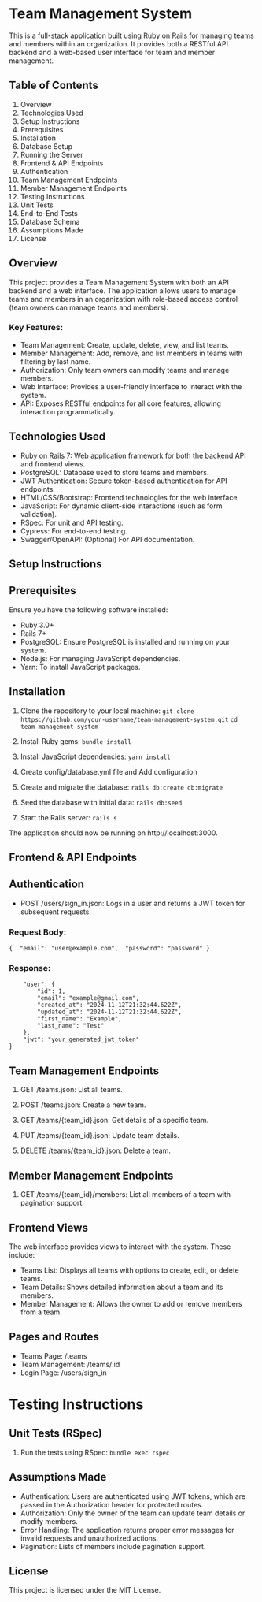 # Team Management System

This is a full-stack application built using Ruby on Rails for managing teams and members within an organization. It provides both a RESTful API backend and a web-based user interface for team and member management.

## Table of Contents

1. Overview
2. Technologies Used
3. Setup Instructions
4. Prerequisites
5. Installation
6. Database Setup
7. Running the Server
8. Frontend & API Endpoints
9. Authentication
10. Team Management Endpoints
11. Member Management Endpoints
12. Testing Instructions
13. Unit Tests
14. End-to-End Tests
15. Database Schema
16. Assumptions Made
17. License

## Overview
This project provides a Team Management System with both an API backend and a web interface. The application allows users to manage teams and members in an organization with role-based access control (team owners can manage teams and members).

### Key Features:
- Team Management: Create, update, delete, view, and list teams.
- Member Management: Add, remove, and list members in teams with filtering by last name.
- Authorization: Only team owners can modify teams and manage members.
- Web Interface: Provides a user-friendly interface to interact with the system.
- API: Exposes RESTful endpoints for all core features, allowing interaction programmatically.

## Technologies Used
- Ruby on Rails 7: Web application framework for both the backend API and frontend views.
- PostgreSQL: Database used to store teams and members.
- JWT Authentication: Secure token-based authentication for API endpoints.
- HTML/CSS/Bootstrap: Frontend technologies for the web interface.
- JavaScript: For dynamic client-side interactions (such as form validation).
- RSpec: For unit and API testing.
- Cypress: For end-to-end testing.
- Swagger/OpenAPI: (Optional) For API documentation.

## Setup Instructions

## Prerequisites
Ensure you have the following software installed:

- Ruby 3.0+
- Rails 7+
- PostgreSQL: Ensure PostgreSQL is installed and running on your system.
- Node.js: For managing JavaScript dependencies.
- Yarn: To install JavaScript packages.

## Installation
1. Clone the repository to your local machine:
```git clone https://github.com/your-username/team-management-system.git```
```cd team-management-system```

2. Install Ruby gems:
```bundle install```

3. Install JavaScript dependencies:
```yarn install```

4. Create config/database.yml file and Add configuration

5. Create and migrate the database:
```rails db:create db:migrate```

6. Seed the database with initial data:
```rails db:seed```

7. Start the Rails server:
```rails s```

The application should now be running on http://localhost:3000.

## Frontend & API Endpoints

## Authentication
- POST /users/sign_in.json: Logs in a user and returns a JWT token for subsequent requests.

### Request Body:
```{  "email": "user@example.com",  "password": "password" }```

### Response:
```{
    "user": {
        "id": 1,
        "email": "example@gmail.com",
        "created_at": "2024-11-12T21:32:44.622Z",
        "updated_at": "2024-11-12T21:32:44.622Z",
        "first_name": "Example",
        "last_name": "Test"
    },
    "jwt": "your_generated_jwt_token"
}
```

## Team Management Endpoints

1. GET /teams.json: List all teams.

2. POST /teams.json: Create a new team.

3. GET /teams/{team_id}.json: Get details of a specific team.

4. PUT /teams/{team_id}.json: Update team details.

5. DELETE /teams/{team_id}.json: Delete a team.

## Member Management Endpoints

1. GET /teams/{team_id}/members: List all members of a team with pagination support.

## Frontend Views

The web interface provides views to interact with the system. These include:

- Teams List: Displays all teams with options to create, edit, or delete teams.
- Team Details: Shows detailed information about a team and its members.
- Member Management: Allows the owner to add or remove members from a team.

## Pages and Routes

- Teams Page: /teams
- Team Management: /teams/:id
- Login Page: /users/sign_in

# Testing Instructions

## Unit Tests (RSpec)
1. Run the tests using RSpec:
```bundle exec rspec```

## Assumptions Made
- Authentication: Users are authenticated using JWT tokens, which are passed in the Authorization header for protected routes.
- Authorization: Only the owner of the team can update team details or modify members.
- Error Handling: The application returns proper error messages for invalid requests and unauthorized actions.
- Pagination: Lists of members include pagination support.

## License
This project is licensed under the MIT License.

